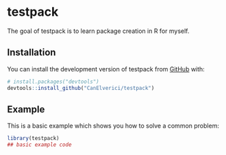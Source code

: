 
<!-- README.md is generated from README.Rmd. Please edit that file -->

# testpack

<!-- badges: start -->
<!-- badges: end -->

The goal of testpack is to learn package creation in R for myself.

## Installation

You can install the development version of testpack from
[GitHub](https://github.com/) with:

``` r
# install.packages("devtools")
devtools::install_github("CanElverici/testpack")
```

## Example

This is a basic example which shows you how to solve a common problem:

``` r
library(testpack)
## basic example code
```
